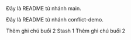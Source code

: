 
Đây là README từ nhánh main.

Đây là README từ nhánh conflict-demo.

Thêm ghi chú buổi 2
Stash 1
Thêm ghi chú buổi 2
